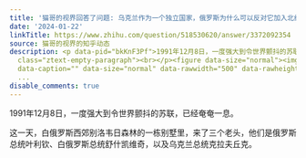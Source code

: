 ```yaml
---
title: '猫哥的视界回答了问题: 乌克兰作为一个独立国家，俄罗斯为什么可以反对它加入北约？'
date: '2024-01-22'
linkTitle: https://www.zhihu.com/question/518530620/answer/3372092354
source: 猫哥的视界的知乎动态
description: <p data-pid="bkKnF3Pf">1991年12月8日，一度强大到令世界颤抖的苏联，已经奄奄一息。</p><p data-pid="TJnmtGZ_">这一天，白俄罗斯西郊别洛韦日森林的一栋别墅里，来了三个老头，他们是俄罗斯总统叶利钦、白俄罗斯总统舒什凯维奇，以及乌克兰总统克拉夫丘克。</p><p
  class="ztext-empty-paragraph"><br></p><figure data-size="normal"><img src="https://pic1.zhimg.com/v2-6abf437d17c34c7b6e420a7fc120cfd8_1440w.jpg"
  data-caption="" data-size="normal" data-rawwidth="500" data-rawheight="318" data-original-token="v2-c3ba27891
  ...
disable_comments: true
---
```

<p data-pid="bkKnF3Pf">1991年12月8日，一度强大到令世界颤抖的苏联，已经奄奄一息。</p><p data-pid="TJnmtGZ_">这一天，白俄罗斯西郊别洛韦日森林的一栋别墅里，来了三个老头，他们是俄罗斯总统叶利钦、白俄罗斯总统舒什凯维奇，以及乌克兰总统克拉夫丘克。</p><p class="ztext-empty-paragraph"><br></p><figure data-size="normal"><img src="https://pic1.zhimg.com/v2-6abf437d17c34c7b6e420a7fc120cfd8_1440w.jpg" data-caption="" data-size="normal" data-rawwidth="500" data-rawheight="318" data-original-token="v2-c3ba27891 ...